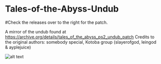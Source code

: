 # Tales-of-the-Abyss-Undub
#Check the releases over to the right for the patch.

A mirror of the undub found at https://archive.org/details/tales_of_the_abyss_ps2_undub_patch
Credits to the original authors:
somebody special, Kotoba group (slayerofgod, leingod & ayplejuice)

![alt text](https://github.com/lifebottle/Tales-of-the-Abyss-Undub/blob/883da329cdbd43798ac9b37fd822be4d4772c364/TOTA%20Logo.jpg)
